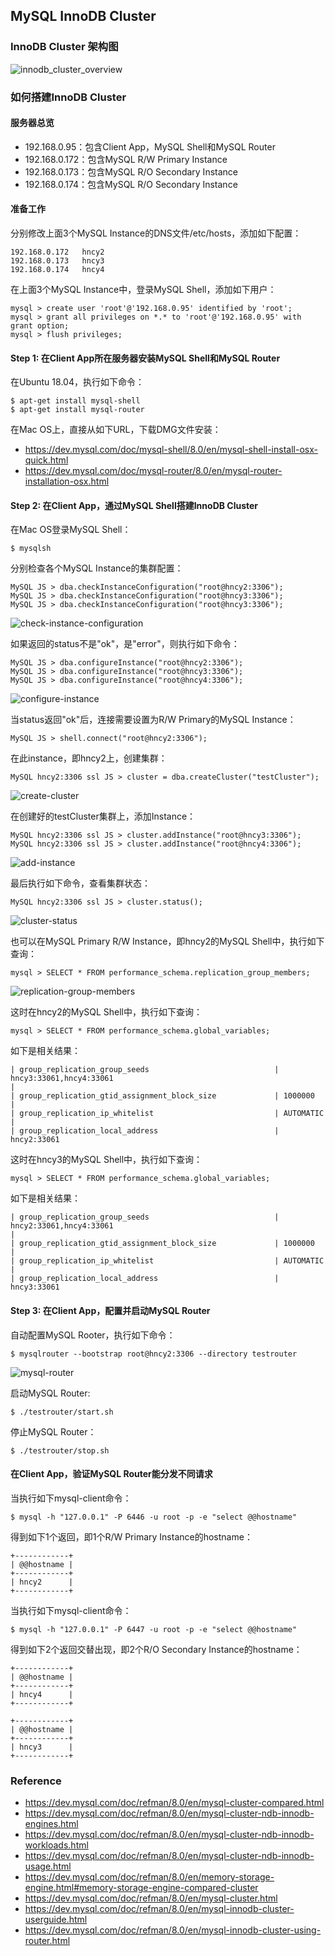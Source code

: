 ## MySQL InnoDB Cluster

### InnoDB Cluster 架构图
![innodb_cluster_overview](./pix/innodb_cluster_overview.png)

### 如何搭建InnoDB Cluster

#### 服务器总览
* 192.168.0.95：包含Client App，MySQL Shell和MySQL Router
* 192.168.0.172：包含MySQL R/W Primary Instance
* 192.168.0.173：包含MySQL R/O Secondary Instance
* 192.168.0.174：包含MySQL R/O Secondary Instance

#### 准备工作

分别修改上面3个MySQL Instance的DNS文件/etc/hosts，添加如下配置：
```
192.168.0.172   hncy2
192.168.0.173   hncy3
192.168.0.174   hncy4
```
在上面3个MySQL Instance中，登录MySQL Shell，添加如下用户：
```
mysql > create user 'root'@'192.168.0.95' identified by 'root';
mysql > grant all privileges on *.* to 'root'@'192.168.0.95' with grant option;
mysql > flush privileges;
```

#### Step 1: 在Client App所在服务器安装MySQL Shell和MySQL Router

在Ubuntu 18.04，执行如下命令：
```
$ apt-get install mysql-shell
$ apt-get install mysql-router
```

在Mac OS上，直接从如下URL，下载DMG文件安装：
* https://dev.mysql.com/doc/mysql-shell/8.0/en/mysql-shell-install-osx-quick.html
* https://dev.mysql.com/doc/mysql-router/8.0/en/mysql-router-installation-osx.html


#### Step 2: 在Client App，通过MySQL Shell搭建InnoDB Cluster

在Mac OS登录MySQL Shell：
```
$ mysqlsh
```

分别检查各个MySQL Instance的集群配置：
```
MySQL JS > dba.checkInstanceConfiguration("root@hncy2:3306");
MySQL JS > dba.checkInstanceConfiguration("root@hncy3:3306");
MySQL JS > dba.checkInstanceConfiguration("root@hncy3:3306");
```

![check-instance-configuration](./pix/check-instance-configuration.png)

如果返回的status不是"ok"，是"error"，则执行如下命令：
```
MySQL JS > dba.configureInstance("root@hncy2:3306");
MySQL JS > dba.configureInstance("root@hncy3:3306");
MySQL JS > dba.configureInstance("root@hncy4:3306");
```

![configure-instance](./pix/configure-instance.png)


当status返回"ok"后，连接需要设置为R/W Primary的MySQL Instance：
```
MySQL JS > shell.connect("root@hncy2:3306");
```

在此instance，即hncy2上，创建集群：
```
MySQL hncy2:3306 ssl JS > cluster = dba.createCluster("testCluster");
```

![create-cluster](./pix/create-cluster.png)

在创建好的testCluster集群上，添加Instance：
```
MySQL hncy2:3306 ssl JS > cluster.addInstance("root@hncy3:3306");
MySQL hncy2:3306 ssl JS > cluster.addInstance("root@hncy4:3306");
```

![add-instance](./pix/add-instance.png)

最后执行如下命令，查看集群状态：
```
MySQL hncy2:3306 ssl JS > cluster.status();
```

![cluster-status](./pix/cluster-status.png)


也可以在MySQL Primary R/W Instance，即hncy2的MySQL Shell中，执行如下查询：
```
mysql > SELECT * FROM performance_schema.replication_group_members;
```

![replication-group-members](./pix/replication-group-members.png)

这时在hncy2的MySQL Shell中，执行如下查询：
```
mysql > SELECT * FROM performance_schema.global_variables;
```

如下是相关结果：
```
| group_replication_group_seeds                            | hncy3:33061,hncy4:33061                                                                                                                                                                                                                                                                                                                                                                                                                                 |
| group_replication_gtid_assignment_block_size             | 1000000                                                                                                                                                                                                                                                                                                                                                                                                                                                 |
| group_replication_ip_whitelist                           | AUTOMATIC                                                                                                                                                                                                                                                                                                                                                                                                                                               |
| group_replication_local_address                          | hncy2:33061
```

这时在hncy3的MySQL Shell中，执行如下查询：
```
mysql > SELECT * FROM performance_schema.global_variables;
```

如下是相关结果：
```
| group_replication_group_seeds                            | hncy2:33061,hncy4:33061                                                                                                                                                                                                                                                                                                                                                                                                                                 |
| group_replication_gtid_assignment_block_size             | 1000000                                                                                                                                                                                                                                                                                                                                                                                                                                                 |
| group_replication_ip_whitelist                           | AUTOMATIC                                                                                                                                                                                                                                                                                                                                                                                                                                               |
| group_replication_local_address                          | hncy3:33061
```

#### Step 3: 在Client App，配置并启动MySQL Router

自动配置MySQL Rooter，执行如下命令：
```
$ mysqlrouter --bootstrap root@hncy2:3306 --directory testrouter
```

![mysql-router](./pix/mysql-router.png)

启动MySQL Router:
```
$ ./testrouter/start.sh
```

停止MySQL Router：
```
$ ./testrouter/stop.sh
```

#### 在Client App，验证MySQL Router能分发不同请求

当执行如下mysql-client命令：
```
$ mysql -h "127.0.0.1" -P 6446 -u root -p -e "select @@hostname"
```

得到如下1个返回，即1个R/W Primary Instance的hostname：
```
+------------+
| @@hostname |
+------------+
| hncy2      |
+------------+
```

当执行如下mysql-client命令：
```
$ mysql -h "127.0.0.1" -P 6447 -u root -p -e "select @@hostname"
```

得到如下2个返回交替出现，即2个R/O Secondary Instance的hostname：

```
+------------+
| @@hostname |
+------------+
| hncy4      |
+------------+
```

```
+------------+
| @@hostname |
+------------+
| hncy3      |
+------------+
```

### Reference

* https://dev.mysql.com/doc/refman/8.0/en/mysql-cluster-compared.html
* https://dev.mysql.com/doc/refman/8.0/en/mysql-cluster-ndb-innodb-engines.html
* https://dev.mysql.com/doc/refman/8.0/en/mysql-cluster-ndb-innodb-workloads.html
* https://dev.mysql.com/doc/refman/8.0/en/mysql-cluster-ndb-innodb-usage.html
* https://dev.mysql.com/doc/refman/8.0/en/memory-storage-engine.html#memory-storage-engine-compared-cluster
* https://dev.mysql.com/doc/refman/8.0/en/mysql-cluster.html
* https://dev.mysql.com/doc/refman/8.0/en/mysql-innodb-cluster-userguide.html
* https://dev.mysql.com/doc/refman/8.0/en/mysql-innodb-cluster-using-router.html
